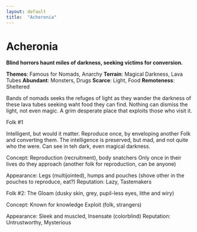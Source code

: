 ```yaml
---
layout: default
title:  "Acheronia"
---
```



Acheronia
=========

**Blind horrors haunt miles of darkness, seeking victims for conversion.**

**Themes**: Famous for Nomads, Anarchy
**Terrain**: Magical Darkness, Lava Tubes
**Abundant**: Monsters, Drugs
**Scarce**: Light, Food
**Remoteness**: Sheltered

Bands of nomads seeks the refuges of light as they wander the darkness of these lava tubes seeking waht food they can find. Nothing can dismiss the light, not even magic. A grim desperate place that exploits those who visit it.

Folk #1

Intelligent, but would it matter. Reproduce once, by enveloping another Folk and converting them. The intelligence is preserved, but mad, and not quite who the were. Can see in teh dark, even magical darkness.

Concept:
Reproduction (recruitment), body snatchers
Only once in their lives do they approach (another folk for reproduction, can be anyone)

Appearance: Legs (multijointed), humps and pouches (shove other in the pouches to reproduce, eat?)
Reputation: Lazy, Tastemakers

Folk #2: The Gloam (dusky skin, grey, pupil-less eyes, lithe and wiry)

Concept:
Known for knowledge
Exploit (folk, strangers)

Appearance: Sleek and muscled, Insensate (colorblind)
Reputation: Untrustworthy, Mysterious
